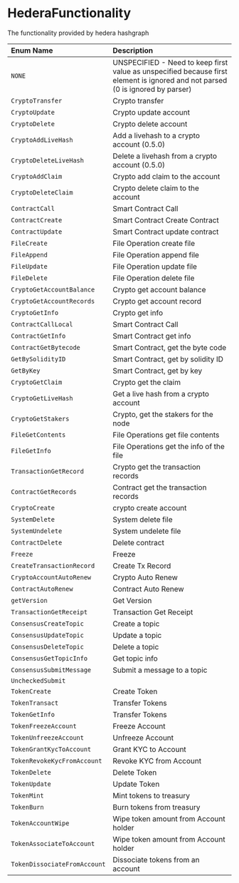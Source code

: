 # HederaFunctionality

The functionality provided by hedera hashgraph

| Enum Name | Description |
| :--- | :--- |
| `NONE` | UNSPECIFIED - Need to keep first value as unspecified because first element is ignored and not parsed \(0 is ignored by parser\) |
| `CryptoTransfer` | Crypto transfer |
| `CryptoUpdate` | Crypto update account |
| `CryptoDelete` | Crypto delete account |
| `CryptoAddLiveHash` | Add a livehash to a crypto account \(0.5.0\) |
| `CryptoDeleteLiveHash` | Delete a livehash from a crypto account \(0.5.0\) |
| `CryptoAddClaim` | Crypto add claim to the account |
| `CryptoDeleteClaim` | Crypto delete claim to the account |
| `ContractCall` | Smart Contract Call |
| `ContractCreate` | Smart Contract Create Contract |
| `ContractUpdate` | Smart Contract update contract |
| `FileCreate` | File Operation create file |
| `FileAppend` | File Operation append file |
| `FileUpdate` | File Operation update file |
| `FileDelete` | File Operation delete file |
| `CryptoGetAccountBalance` | Crypto get account balance |
| `CryptoGetAccountRecords` | Crypto get account record |
| `CryptoGetInfo` | Crypto get info |
| `ContractCallLocal` | Smart Contract Call |
| `ContractGetInfo` | Smart Contract get info |
| `ContractGetBytecode` | Smart Contract, get the byte code |
| `GetBySolidityID` | Smart Contract, get by solidity ID |
| `GetByKey` | Smart Contract, get by key |
| `CryptoGetClaim` | Crypto get the claim |
| `CryptoGetLiveHash` | Get a live hash from a crypto account |
| `CryptoGetStakers` | Crypto, get the stakers for the node |
| `FileGetContents` | File Operations get file contents |
| `FileGetInfo` | File Operations get the info of the file |
| `TransactionGetRecord` | Crypto get the transaction records |
| `ContractGetRecords` | Contract get the transaction records |
| `CryptoCreate` | crypto create account |
| `SystemDelete` | System delete file |
| `SystemUndelete` | System undelete file |
| `ContractDelete` | Delete contract |
| `Freeze` | Freeze |
| `CreateTransactionRecord` | Create Tx Record |
| `CryptoAccountAutoRenew` | Crypto Auto Renew |
| `ContractAutoRenew` | Contract Auto Renew |
| `getVersion` | Get Version |
| `TransactionGetReceipt` | Transaction Get Receipt |
| `ConsensusCreateTopic` | Create a topic |
| `ConsensusUpdateTopic` | Update a topic |
| `ConsensusDeleteTopic` | Delete a topic |
| `ConsensusGetTopicInfo` | Get topic info |
| `ConsensusSubmitMessage` | Submit a message to a topic |
| `UncheckedSubmit` |  |
| `TokenCreate` | Create Token |
| `TokenTransact` | Transfer Tokens |
| `TokenGetInfo` | Transfer Tokens |
| `TokenFreezeAccount` | Freeze Account |
| `TokenUnfreezeAccount` | Unfreeze Account |
| `TokenGrantKycToAccount` | Grant KYC to Account |
| `TokenRevokeKycFromAccount` | Revoke KYC from Account |
| `TokenDelete` | Delete Token |
| `TokenUpdate` | Update Token |
| `TokenMint` | Mint tokens to treasury |
| `TokenBurn` | Burn tokens from treasury |
| `TokenAccountWipe` | Wipe token amount from Account holder |
| `TokenAssociateToAccount` | Wipe token amount from Account holder |
| `TokenDissociateFromAccount` | Dissociate tokens from an account |



